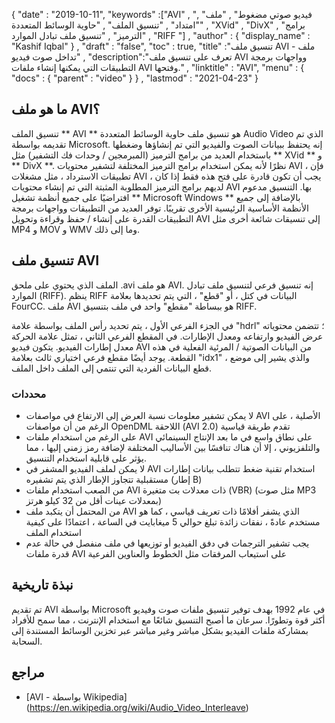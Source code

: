 {
  "date" : "2019-10-11",
  "keywords" :["AVI" , "فيديو صوتي مضغوط" , "ملف" , "امتداد" , "تنسيق الملف" , "حاوية الوسائط المتعددة" , "XVid" , "DivX" , "برامج الترميز" , "تنسيق ملف تبادل الموارد" , "RIFF "] ,
  "author" : {
    "display_name" : "Kashif Iqbal"
} ,
  "draft" : "false",
  "toc" : true,
  "title" :"تنسيق ملف AVI - ملف تداخل صوت فيديو" ,
  "description":"تعرف على تنسيق ملف AVI وواجهات برمجة التطبيقات التي يمكنها إنشاء ملفات AVI وفتحها." ,
  "linktitle" : "AVI",
  "menu" : {
    "docs" : {
      "parent" : "video"
}
} ,
  "lastmod" : "2021-04-23"
}

## ما هو ملف AVI؟ ##

تنسيق الملف ** AVI ** هو تنسيق ملف حاوية الوسائط المتعددة Audio Video الذي تم تقديمه بواسطة Microsoft. إنه يحتفظ ببيانات الصوت والفيديو التي تم إنشاؤها وضغطها باستخدام العديد من برامج الترميز (المبرمجين / وحدات فك التشفير) مثل ** XVid ** و ** DivX **. نظرًا لأنه يمكن استخدام برامج الترميز المختلفة لتشفير محتويات AVI ، فإن تطبيقات الاسترداد ، مثل مشغلات AVI ، يجب أن تكون قادرة على فتح هذه فقط إذا كان لديهم برامج الترميز المطلوبة المثبتة التي تم إنشاء محتويات AVI بها. التنسيق مدعوم افتراضيًا على جميع أنظمة تشغيل ** Microsoft Windows ** بالإضافة إلى جميع الأنظمة الأساسية الرئيسية الأخرى تقريبًا. توفر العديد من التطبيقات وواجهات برمجة التطبيقات القدرة على إنشاء / حفظ وقراءة وتحويل AVI إلى تنسيقات شائعة أخرى مثل MP4 و MOV و WMV وما إلى ذلك.

## تنسيق ملف AVI ##

الملف الذي يحتوي على ملحق .avi هو ملف AVI. إنه تنسيق فرعي لتنسيق ملف تبادل الموارد (RIFF). ينظم RIFF البيانات في كتل ، أو "قطع" ، التي يتم تحديدها بعلامة FourCC. ملف AVI هو ببساطة "مقطع" واحد في ملف بتنسيق RIFF.

في الجزء الفرعي الأول ، يتم تحديد رأس الملف بواسطة علامة "hdrl" ؛ تتضمن محتوياته عرض الفيديو وارتفاعه ومعدل الإطارات. في المقطع الفرعي الثاني ، تمثل علامة الحركة معدل إطارات الفيديو. يتكون فيديو AVI من البيانات الصوتية / المرئية الفعلية في هذه القطعة. يوجد أيضًا مقطع فرعي اختياري ثالث بعلامة "idx1" ، والذي يشير إلى موضع قطع البيانات الفردية التي تنتمي إلى الملف داخل الملف.

### محددات ###

* لا يمكن تشفير معلومات نسبة العرض إلى الارتفاع في مواصفات AVI الأصلية ، على الرغم من أن مواصفات OpenDML اللاحقة (AVI 2.0) تقدم طريقة قياسية
* على الرغم من استخدام ملفات AVI على نطاق واسع في ما بعد الإنتاج السينمائي والتلفزيوني ، إلا أن هناك تنافسًا بين الأساليب المختلفة لإضافة رمز زمني إليها ، مما يؤثر على قابلية استخدام التنسيق.
* لا يمكن لملف الفيديو المشفر في AVI استخدام تقنية ضغط تتطلب بيانات إطارات مستقبلية تتجاوز الإطار الذي يتم تشفيره (إطار B)
* من الصعب استخدام ملفات AVI ذات معدلات بت متغيرة (VBR) (مثل صوت MP3 بمعدلات عينات أقل من 32 كيلو هرتز)
* من المحتمل أن يتكبد ملف AVI الذي يشفر أفلامًا ذات تعريف قياسي ، كما هو مستخدم عادةً ، نفقات زائدة تبلغ حوالي 5 ميغابايت في الساعة ، اعتمادًا على كيفية استخدام الملف
* يجب تشفير الترجمات في دفق الفيديو أو توزيعها في ملف منفصل في حالة عدم قدرة ملفات AVI على استيعاب المرفقات مثل الخطوط والعناوين الفرعية

## نبذة تاريخية ##

تم تقديم AVI بواسطة Microsoft في عام 1992 بهدف توفير تنسيق ملفات صوت وفيديو أكثر قوة وتطورًا. سرعان ما أصبح التنسيق شائعًا مع استخدام الإنترنت ، مما سمح للأفراد بمشاركة ملفات الفيديو بشكل مباشر وغير مباشر عبر تخزين الوسائط المستندة إلى السحابة.

## مراجع ##

* [AVI - بواسطة Wikipedia] (https://en.wikipedia.org/wiki/Audio_Video_Interleave)

